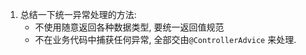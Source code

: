 1. 总结一下统一异常处理的方法:
	- 不使用随意返回各种数据类型, 要统一返回值规范
	- 不在业务代码中捕获任何异常, 全部交由`@ControllerAdvice`  来处理.
<!--stackedit_data:
eyJoaXN0b3J5IjpbLTIwMjg4MDI5Nl19
-->